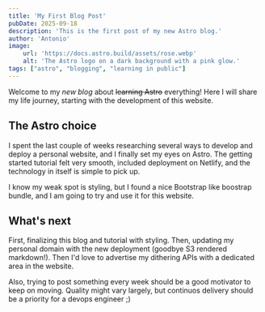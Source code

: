 ```yaml
---
title: 'My First Blog Post'
pubDate: 2025-09-18
description: 'This is the first post of my new Astro blog.'
author: 'Antonio'
image:
    url: 'https://docs.astro.build/assets/rose.webp'
    alt: 'The Astro logo on a dark background with a pink glow.'
tags: ["astro", "blogging", "learning in public"]
---
```


Welcome to my _new blog_ about ~~learning Astro~~ everything! Here I will share my life journey, starting with the development of this website.

## The Astro choice

I spent the last couple of weeks researching several ways to develop and deploy a personal website, and I finally set my eyes on Astro. The getting started tutorial felt very smooth, included deployment on Netlify, and the technology in itself is simple to pick up. 

I know my weak spot is styling, but I found a nice Bootstrap like boostrap bundle, and I am going to try and use it for this website. 

## What's next

First, finalizing this blog and tutorial with styling. Then, updating my personal domain with the new deployment (goodbye S3 rendered markdown!). Then I'd love to advertise my dithering APIs with a dedicated area in the website. 

Also, trying to post something every week should be a good motivator to keep on moving. Quality might vary largely, but continuos delivery should be a priority for a devops engineer ;)
